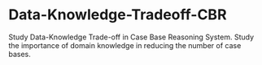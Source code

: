 # Data-Knowledge-Tradeoff-CBR
Study Data-Knowledge Trade-off in Case Base Reasoning System. Study the importance of domain knowledge in reducing the number of case bases.
